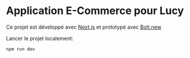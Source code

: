 # Application E-Commerce pour Lucy

Ce projet est développé avec [Next.js](https://nextjs.org) et prototypé avec [Bolt.new](https://bolt.new/~/sb1-r9ov56b2)

Lancer le projet localement:

```bash
npm run dev
```
